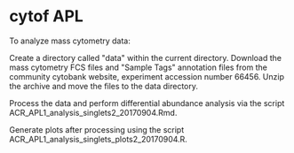 # cytof APL

To analyze mass cytometry data:

Create a directory called "data" within the current directory. Download the mass cytometry FCS files and "Sample Tags" annotation files from the community cytobank website, experiment accession number 66456. Unzip the archive and move the files to the data directory.

Process the data and perform differential abundance analysis via the script ACR_APL1_analysis_singlets2_20170904.Rmd.

Generate plots after processing using the script ACR_APL1_analysis_singlets_plots2_20170904.R.
